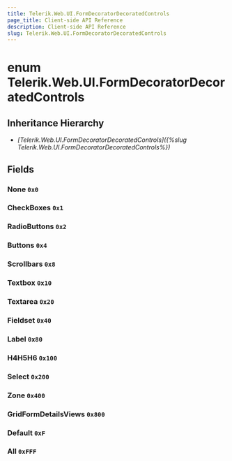 ```yaml
---
title: Telerik.Web.UI.FormDecoratorDecoratedControls
page_title: Client-side API Reference
description: Client-side API Reference
slug: Telerik.Web.UI.FormDecoratorDecoratedControls
---
```


# enum Telerik.Web.UI.FormDecoratorDecoratedControls

## Inheritance Hierarchy

* *[Telerik.Web.UI.FormDecoratorDecoratedControls]({%slug Telerik.Web.UI.FormDecoratorDecoratedControls%})*

## Fields

### None `0x0`

### CheckBoxes `0x1`

### RadioButtons `0x2`

### Buttons `0x4`

### Scrollbars `0x8`

### Textbox `0x10`

### Textarea `0x20`

### Fieldset `0x40`

### Label `0x80`

### H4H5H6 `0x100`

### Select `0x200`

### Zone `0x400`

### GridFormDetailsViews `0x800`

### Default `0xF`

### All `0xFFF`


